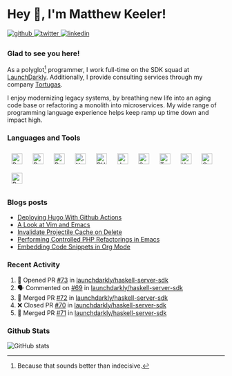 # Hey 👋, I'm Matthew Keeler!

<a href="https://github.com/keelerm84" target="_blank">
<img src=https://img.shields.io/badge/github-%2324292e.svg?&style=for-the-badge&logo=github&logoColor=white alt=github style="margin-bottom: 5px;" />
</a>
<a href="https://twitter.com/keelerm84" target="_blank">
<img src=https://img.shields.io/badge/twitter-%2300acee.svg?&style=for-the-badge&logo=twitter&logoColor=white alt=twitter style="margin-bottom: 5px;" />
</a>
<a href="https://linkedin.com/in/keelerm84" target="_blank">
<img src=https://img.shields.io/badge/linkedin-%231E77B5.svg?&style=for-the-badge&logo=linkedin&logoColor=white alt=linkedin style="margin-bottom: 5px;" />
</a>

### Glad to see you here!
As a polyglot[^1] programmer, I work full-time on the SDK squad at [LaunchDarkly][ld]. Additionally, I provide consulting services through my company [Tortugas][tortugas].

I enjoy modernizing legacy systems, by breathing new life into an aging code base or refactoring a monolith into microservices. My wide range of programming language experience helps keep ramp up time down and impact high.

### Languages and Tools

<div>
    <img style="margin: 10px" src="https://cdn.jsdelivr.net/gh/devicons/devicon/icons/rust/rust-plain.svg" alt="Rust" height="25" />
    <img style="margin: 10px" src="https://cdn.jsdelivr.net/gh/devicons/devicon/icons/python/python-original.svg" alt="Python" height="25" />
    <img style="margin: 10px" src="https://cdn.jsdelivr.net/gh/devicons/devicon/icons/ruby/ruby-original.svg" alt="Ruby" height="25" />
    <img style="margin: 10px" src="https://cdn.jsdelivr.net/gh/devicons/devicon/icons/dotnetcore/dotnetcore-original.svg" alt=".Net Core" height="25" />
    <img style="margin: 10px" src="https://cdn.jsdelivr.net/gh/devicons/devicon/icons/php/php-original.svg" alt="PHP" height="25" />
    <img style="margin: 10px" src="https://cdn.jsdelivr.net/gh/devicons/devicon/icons/java/java-original.svg" alt="Java" height="25" />
    <img style="margin: 10px" src="https://cdn.jsdelivr.net/gh/devicons/devicon/icons/swift/swift-original.svg" alt="Swift" width="25" />
    <img style="margin: 10px" src="https://cdn.jsdelivr.net/gh/devicons/devicon/icons/typescript/typescript-original.svg" alt="TypeScript" height="25" />
    <img style="margin: 10px" src="https://cdn.jsdelivr.net/gh/devicons/devicon/icons/haskell/haskell-original.svg" alt="Haskell" height="25" />
    <img style="margin: 10px" src="https://cdn.jsdelivr.net/gh/devicons/devicon/icons/go/go-original.svg" alt="Go" height="25" />
    <img style="margin: 10px" src="https://cdn.jsdelivr.net/gh/devicons/devicon/icons/react/react-original.svg" alt="React" height="25" />
</div>

### Blogs posts

<!-- BLOG-POST-LIST:START -->
- [Deploying Hugo With Github Actions](https://cupfullofcode.com/blog/2018/12/21/deploying-hugo-with-github-actions/)
- [A Look at Vim and Emacs](https://cupfullofcode.com/blog/2015/03/29/a-look-at-vim-and-emacs/)
- [Invalidate Projectile Cache on Delete](https://cupfullofcode.com/blog/2014/10/06/invalidate-projectile-cache-on-delete/)
- [Performing Controlled PHP Refactorings in Emacs](https://cupfullofcode.com/blog/2014/09/21/performing-controlled-php-refactorings-in-emacs/)
- [Embedding Code Snippets in Org Mode](https://cupfullofcode.com/blog/2013/11/22/embedding-code-snippets-in-org-mode/)
<!-- BLOG-POST-LIST:END -->

### Recent Activity

<!--START_SECTION:activity-->
1. 💪 Opened PR [#73](https://github.com/launchdarkly/haskell-server-sdk/pull/73) in [launchdarkly/haskell-server-sdk](https://github.com/launchdarkly/haskell-server-sdk)
2. 🗣 Commented on [#69](https://github.com/launchdarkly/haskell-server-sdk/pull/69#issuecomment-1922325461) in [launchdarkly/haskell-server-sdk](https://github.com/launchdarkly/haskell-server-sdk)
3. 🎉 Merged PR [#72](https://github.com/launchdarkly/haskell-server-sdk/pull/72) in [launchdarkly/haskell-server-sdk](https://github.com/launchdarkly/haskell-server-sdk)
4. ❌ Closed PR [#70](https://github.com/launchdarkly/haskell-server-sdk/pull/70) in [launchdarkly/haskell-server-sdk](https://github.com/launchdarkly/haskell-server-sdk)
5. 🎉 Merged PR [#71](https://github.com/launchdarkly/haskell-server-sdk/pull/71) in [launchdarkly/haskell-server-sdk](https://github.com/launchdarkly/haskell-server-sdk)
<!--END_SECTION:activity-->

### Github Stats

![GitHub stats](https://github-readme-stats.vercel.app/api?username=keelerm84&count_private=true&show_icons=true&hide_title=true&include_all_commits=true)

[ld]: https://launchdarkly.com
[tortugas]: http://tortugas-llc.com
[^1]: Because that sounds better than indecisive.
